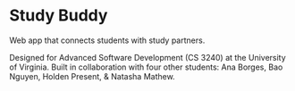# Study Buddy
Web app that connects students with study partners.

Designed for Advanced Software Development (CS 3240) at the University of Virginia.
Built in collaboration with four other students: Ana Borges, Bao Nguyen, Holden Present, & Natasha Mathew.
